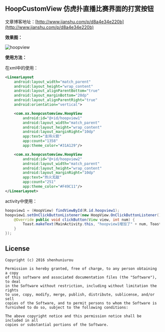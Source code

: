 ## HoopCustomView 仿虎扑直播比赛界面的打赏按钮

文章博客地址：[http://www.jianshu.com/p/d8a4e34e220b](http://www.jianshu.com/p/d8a4e34e220b)

**效果图：**

![hoopview](http://upload-images.jianshu.io/upload_images/1159224-d2787b7f019e3765.gif?imageMogr2/auto-orient/strip)

**使用方法：**

在xml中的使用：

```xml
<LinearLayout
	android:layout_width="match_parent"
	android:layout_height="wrap_content"
	android:layout_alignParentBottom="true"
	android:layout_marginBottom="20dp"
	android:layout_alignParentRight="true"
	android:orientation="vertical">

	<com.xx.hoopcustomview.HoopView
		android:id="@+id/hoopview1"
		android:layout_width="match_parent"
		android:layout_height="wrap_content"
		android:layout_marginRight="10dp"
		app:text="支持火箭"
		app:count="1358"
		app:theme_color="#31A129"/>

	<com.xx.hoopcustomview.HoopView
		android:id="@+id/hoopview2"
		android:layout_width="match_parent"
		android:layout_height="wrap_content"
		android:layout_marginRight="10dp"
		app:text="热火无敌"
		app:count="251"
		app:theme_color="#F49C11"/>
</LinearLayout>
```

activity中使用：

```java
hoopview1 = (HoopView) findViewById(R.id.hoopview1);
hoopview1.setOnClickButtonListener(new HoopView.OnClickButtonListener() {
	@Override public void clickButton(View view, int num) {
		Toast.makeText(MainActivity.this, "hoopview1增加了" + num, Toast.LENGTH_SHORT).show();
	}
});
```

License
--
	Copyright (c) 2016 shenhuniurou

	Permission is hereby granted, free of charge, to any person obtaining a copy
	of this software and associated documentation files (the "Software"), to deal
	in the Software without restriction, including without limitation the rights
	to use, copy, modify, merge, publish, distribute, sublicense, and/or sell
	copies of the Software, and to permit persons to whom the Software is
	furnished to do so, subject to the following conditions:

	The above copyright notice and this permission notice shall be included in all
	copies or substantial portions of the Software.


